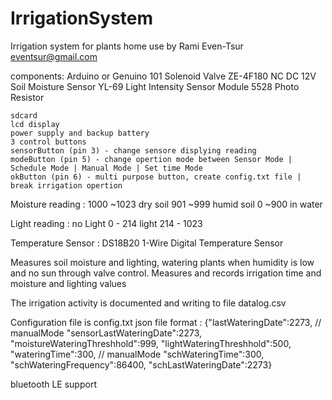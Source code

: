 # IrrigationSystem
  Irrigation system for plants home use
  by Rami Even-Tsur
  eventsur@gmail.com

  components:
    Arduino or Genuino 101
    Solenoid Valve ZE-4F180 NC DC 12V
    Soil Moisture Sensor YL-69
    Light Intensity Sensor Module 5528 Photo Resistor
    
    sdcard
    lcd display
    power supply and backup battery
    3 control buttons
    sensorButton (pin 3) - change sensore displying reading 
    modeButton (pin 5) - change opertion mode between Sensor Mode | Schedule Mode | Manual Mode | Set time Mode
    okButton (pin 6) - multi purpose button, create config.txt file | break irrigation opertion
    

  Moisture reading :
    1000 ~1023 dry soil
    901 ~999 humid soil
    0 ~900 in water

  Light reading :
    no Light 0 - 214
    light 214 - 1023

  Temperature Sensor :
    DS18B20 1-Wire Digital Temperature Sensor

  Measures soil moisture and lighting,
  watering plants when humidity is low and no sun through valve control.
  Measures and records irrigation time and moisture and lighting values
  
  The irrigation activity is documented and writing to file datalog.csv
  
  Configuration file is config.txt json file format :
  {"lastWateringDate":2273, // manualMode
  "sensorLastWateringDate":2273,
  "moistureWateringThreshhold":999,
  "lightWateringThreshhold":500,
  "wateringTime":300, // manualMode
  "schWateringTime":300,
  "schWateringFrequency":86400,
  "schLastWateringDate":2273}
  
  bluetooth LE support
  

  
  
